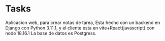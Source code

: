 # Tasks
Aplicacion web, para crear notas de tarea,
Esta hecho con un backend en Django con Python 3.11.1, y el cliente esta en vite+React(javascript) con node 18.16.1
La base de datos es Postgress. 
